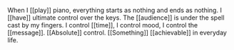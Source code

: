When I [[play]] piano, everything starts as nothing and ends as nothing. I [[have]] ultimate control over the keys. The [[audience]] is under the spell cast by my fingers. I control [[time]], I control mood, I control the [[message]]. [[Absolute]] control. [[Something]] [[achievable]] in everyday life.